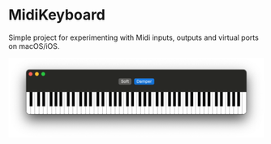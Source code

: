 # MidiKeyboard

Simple project for experimenting with Midi inputs, outputs and virtual ports on macOS/iOS.

![Screenshot](Doc/screenshot.png)
